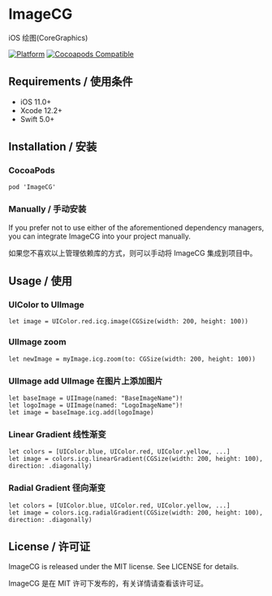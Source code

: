 # ImageCG

iOS 绘图(CoreGraphics)

[![Platform](https://img.shields.io/cocoapods/p/ImageCG.svg?style=flat)](https://github.com/ZuopanYao/ImageCG)
[![Cocoapods Compatible](https://img.shields.io/cocoapods/v/ImageCG.svg)](https://cocoapods.org/pods/ImageCG)

## Requirements / 使用条件

- iOS 11.0+  
- Xcode 12.2+
- Swift 5.0+


## Installation / 安装

### CocoaPods

```
pod 'ImageCG'
```

### Manually / 手动安装

If you prefer not to use either of the aforementioned dependency managers, you can integrate ImageCG into your project manually.

如果您不喜欢以上管理依赖库的方式，则可以手动将 ImageCG 集成到项目中。


## Usage / 使用

### UIColor to UIImage

```
let image = UIColor.red.icg.image(CGSize(width: 200, height: 100))

```

### UIImage zoom

```
let newImage = myImage.icg.zoom(to: CGSize(width: 200, height: 100))

```

###  UIImage add UIImage 在图片上添加图片

```
let baseImage = UIImage(named: "BaseImageName")!
let logoImage = UIImage(named: "LogoImageName")!
let image = baseImage.icg.add(logoImage)
```

### Linear Gradient 线性渐变

```
let colors = [UIColor.blue, UIColor.red, UIColor.yellow, ...]
let image = colors.icg.linearGradient(CGSize(width: 200, height: 100), 
direction: .diagonally)

```

### Radial Gradient 径向渐变

```
let colors = [UIColor.blue, UIColor.red, UIColor.yellow, ...]
let image = colors.icg.radialGradient(CGSize(width: 200, height: 100), 
direction: .diagonally)

```

## License / 许可证

ImageCG is released under the MIT license. See LICENSE for details.

ImageCG 是在 MIT 许可下发布的，有关详情请查看该许可证。